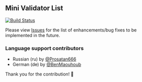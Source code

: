 ## Mini Validator List

[![Build Status](https://travis-ci.com/cinnapple/mini-validator-list.svg?branch=master)](https://travis-ci.com/cinnapple/mini-validator-list)

Please view [Issues](https://github.com/cinnapple/mini-validator-list/issues) for the list of enhancements/bug fixes to be implemented in the future.

### Language support contributors

- Russian (ru) by [@Prosatan666](https://twitter.com/Prosatan666)
- German (de) by [@BenMaouhoub](https://twitter.com/BenMaouhoub)

Thank you for the contribution! 🎉
